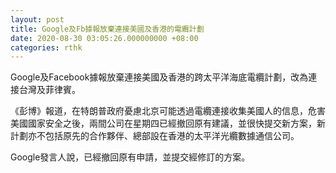 ```yaml
---
layout: post
title: Google及Fb據報放棄連接美國及香港的電纜計劃
date: 2020-08-30 03:05:26.000000000 +08:00
categories: rthk
---
```


Google及Facebook據報放棄連接美國及香港的跨太平洋海底電纜計劃，改為連接台灣及菲律賓。

《彭博》報道，在特朗普政府憂慮北京可能透過電纜連接收集美國人的信息，危害美國國家安全之後，兩間公司在星期四已經撤回原有建議，並很快提交新方案，新計劃亦不包括原先的合作夥伴、總部設在香港的太平洋光纜數據通信公司。

Google發言人說，已經撤回原有申請，並提交經修訂的方案。
